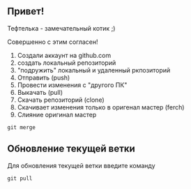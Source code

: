## Привет!

Тефтелька - замечательный котик ;)

Совершенно с этим согласен!

1. Создали аккаунт на github.com
2. создать локальный репозиторий
3. "подружить" локальный и удаленный ркпозиторий
4. Отправить (push)
5. Провести изменения с "другого ПК"
6. Выкачать (pull)
7. Скачать репозиторий (clone)
8. Скачивает изменения только в оригенал мастер (ferch)
9. Слияние оригинал мастер
~~~
git merge 
~~~

## Обновление текущей ветки

Для обновления текущей ветки введите команду

~~~
git pull
~~~
